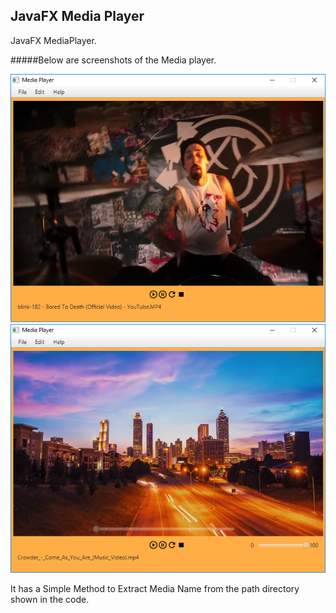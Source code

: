 ## **JavaFX Media Player**

JavaFX MediaPlayer.

#####Below are screenshots of the Media player.


![A Screenshot of the Media Player Home](https://github.com/ItsCosmas/JavaFX-simple-MediaPlayer/blob/master/src/com/cozytheDEV/Screenshots/homeScreenshot.PNG) <br />
![A Screenshot of the Media Player Home](https://github.com/ItsCosmas/JavaFX-simple-MediaPlayer/blob/master/src/com/cozytheDEV/Screenshots/homescreen.PNG) <br />

It has a Simple Method to Extract Media Name from the path directory shown in the code.
